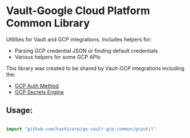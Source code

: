 # Vault-Google Cloud Platform Common Library

Utilities for Vault and GCP integrations. Includes helpers for:
- Parsing GCP credential JSON or finding default credentials
- Various helpers for some GCP APIs

This library was created to be shared by Vault-GCP integrations including the:
- [GCP Auth Method](https://github.com/emilymye/vault-plugin-auth-gcp)
- [GCP Secrets Engine](https://github.com/emilymye/vault-plugin-secrets-gcp)

## Usage:

```go

import "github.com/hashicorp/go-vault-gcp-common/gcputil"
```
